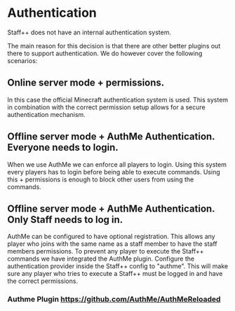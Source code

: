 # Authentication

Staff++ does not have an internal authentication system.

The main reason for this decision is that there are other better plugins out there to support authentication.
We do however cover the following scenarios:

## Online server mode + permissions. 
In this case the official Minecraft authentication system is used. This system in combination with the correct permission setup allows for a secure authentication mechanism.

## Offline server mode + AuthMe Authentication. Everyone needs to login. 
When we use AuthMe we can enforce all players to login. Using this system every players has to login before being able to execute commands. Using this + permissions is enough to block other users from using the commands.

## Offline server mode + AuthMe Authentication. Only Staff needs to log in.
AuthMe can be configured to have optional registration. This allows any player who joins with the same name as a staff member to have the staff members permissions. To prevent any player to execute the Staff++ commands we have integrated the AuthMe plugin. Configure the authentication provider inside the Staff++ config to "authme". This will make sure any player who tries to execute a Staff++ must be logged in and have the correct permissions.
 

### Authme Plugin https://github.com/AuthMe/AuthMeReloaded